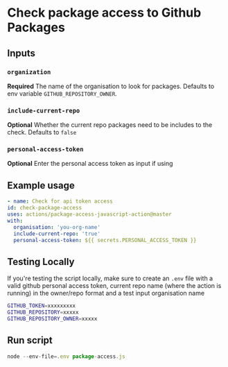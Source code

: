 # Check package access to Github Packages

## Inputs

### `organization`

**Required** The name of the organisation to look for packages. Defaults to env variable `GITHUB_REPOSITORY_OWNER`.

### `include-current-repo`

**Optional** Whether the current repo packages need to be includes to the check. Defaults to ```false```

### `personal-access-token`

**Optional** Enter the personal access token as input if using

## Example usage

```yaml
- name: Check for api token access
id: check-package-access
uses: actions/package-access-javascript-action@master
with:
  organisation: 'you-org-name'
  include-current-repo: 'true'
  personal-access-token: ${{ secrets.PERSONAL_ACCESS_TOKEN }}
```

## Testing Locally

If you're testing the script locally, make sure to create an ```.env``` file with a valid github personal access token, current repo name (where the action is running) in the owner/repo format  and a test input organisation name

```sh
GITHUB_TOKEN=xxxxxxxxx
GITHUB_REPOSITORY=xxxxx
GITHUB_REPOSITORY_OWNER=xxxxx
```

## Run script

```js
node --env-file=.env package-access.js
```
